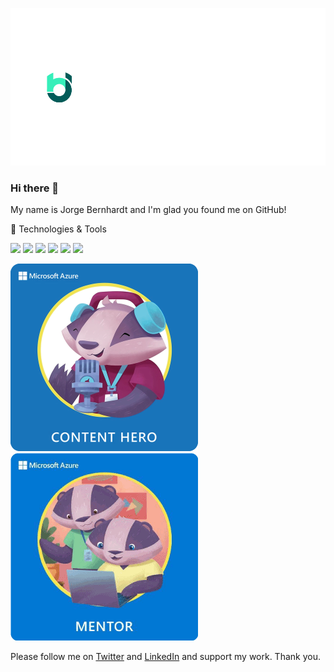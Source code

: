 [![Header](img/alt%20copy.png)](https://www.jorgebernhardt.com/)

### Hi there 👋
My name is Jorge Bernhardt and I'm glad you found me on GitHub!
<!--
Here are some ideas to get you started:

- 🔭 I’m currently working on ...
- 🌱 I’m currently learning ...
- 👯 I’m looking to collaborate on ...
- 🤔 I’m looking for help with ...
- 💬 Ask me about ...
- 📫 How to reach me: ...
- 😄 Pronouns: ...
- ⚡ Fun fact: ...
-->

🔧 Technologies & Tools

![](https://img.shields.io/badge/Microsoft-Azure-informational?style=flat&logo=<LOGO_NAME>&logoColor=white&color=2EF3BA) ![](https://img.shields.io/badge/Microsoft-365-informational?style=flat&logo=<LOGO_NAME>&logoColor=white&color=2EF3BA) ![](https://img.shields.io/badge/Microsoft-WindowsServer-informational?style=flat&logo=<LOGO_NAME>&logoColor=white&color=2EF3BA) ![](https://img.shields.io/badge/Microsoft-PowerShell-informational?style=flat&logo=<LOGO_NAME>&logoColor=white&color=2EF3BA) ![](https://img.shields.io/badge/Hashicorp-Terraform-informational?style=flat&logo=<LOGO_NAME>&logoColor=white&color=2EF3BA) ![](https://img.shields.io/badge/RedHat-Ansible-informational?style=flat&logo=<LOGO_NAME>&logoColor=white&color=2EF3BA) 
<!-- BLOG-POST-LIST:START -->
<!-- BLOG-POST-LIST:END -->
<!-- Actual text -->
[![ContentHero](img/content-hero-round.png)](https://enjinx.io/eth/asset/85282728?source=EnjinWallet-1.8.2)
[![Mentor](img/mentor.png)](https://jumpnet.enjinx.io/eth/asset/68c0000000000062/14?source=EnjinWallet-1.15.0)

Please follow me on [Twitter](https://twitter.com/JorgeBernhardt) and [LinkedIn](https://www.linkedin.com/in/jorgebernhardt/) and support my work. Thank you.

